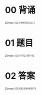 # 00 背诵

<img src="https://cvp.oss-cn-shanghai.aliyuncs.com/202411091109223.png" alt="image-20241109110932074" style="zoom:50%;" />



# 01 题目

<img src="https://cvp.oss-cn-shanghai.aliyuncs.com/202411111233480.png" alt="image-20241111123357442" style="zoom: 50%;" />



# 02 答案

<img src="https://cvp.oss-cn-shanghai.aliyuncs.com/202506250908075.png" alt="image-20250625090815974" style="zoom:50%;" />
